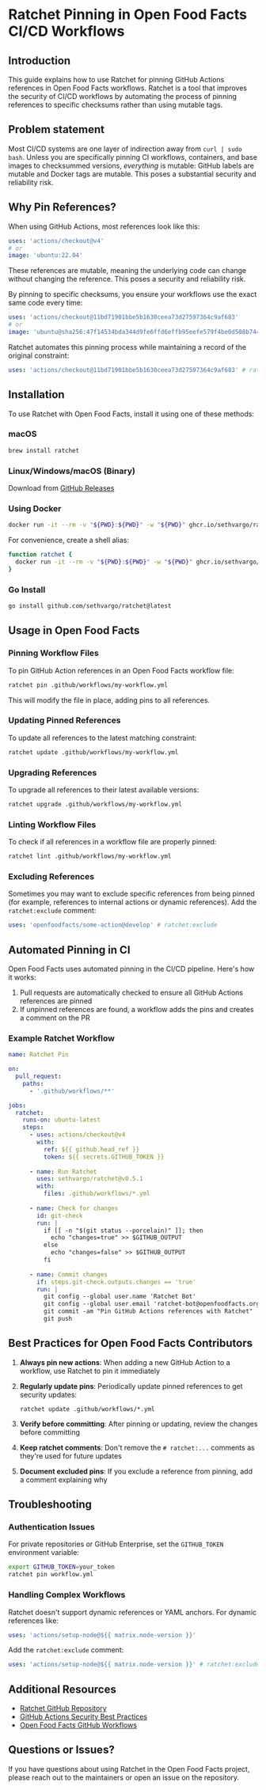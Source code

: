 # Ratchet Pinning in Open Food Facts CI/CD Workflows

## Introduction

This guide explains how to use Ratchet for pinning GitHub Actions references in Open Food Facts workflows. Ratchet is a tool that improves the security of CI/CD workflows by automating the process of pinning references to specific checksums rather than using mutable tags.

## Problem statement

Most CI/CD systems are one layer of indirection away from `curl | sudo bash`. Unless you are specifically pinning CI workflows, containers, and base images to checksummed versions, _everything_ is mutable: GitHub labels are mutable and Docker tags are mutable. This poses a substantial security and reliability risk.


##  Why Pin References?

When using GitHub Actions, most references look like this:

```yaml
uses: 'actions/checkout@v4'
# or
image: 'ubuntu:22.04'
```

These references are mutable, meaning the underlying code can change without changing the reference. This poses a security and reliability risk.

By pinning to specific checksums, you ensure your workflows use the exact same code every time:

```yaml
uses: 'actions/checkout@11bd71901bbe5b1630ceea73d27597364c9af683'
# or
image: 'ubuntu@sha256:47f14534bda344d9fe6ffd6effb95eefe579f4be0d508b7445cf77f61a0e5724'
```

Ratchet automates this pinning process while maintaining a record of the original constraint:

```yaml
uses: 'actions/checkout@11bd71901bbe5b1630ceea73d27597364c9af683' # ratchet:actions/checkout@v4
```

## Installation

To use Ratchet with Open Food Facts, install it using one of these methods:

### macOS

```sh
brew install ratchet
```

### Linux/Windows/macOS (Binary)

Download from [GitHub Releases](https://github.com/sethvargo/ratchet/releases)

### Using Docker

```sh
docker run -it --rm -v "${PWD}:${PWD}" -w "${PWD}" ghcr.io/sethvargo/ratchet:latest
```

For convenience, create a shell alias:

```sh
function ratchet {
  docker run -it --rm -v "${PWD}:${PWD}" -w "${PWD}" ghcr.io/sethvargo/ratchet:latest "$@"
}
```

### Go Install

```sh
go install github.com/sethvargo/ratchet@latest
```

## Usage in Open Food Facts

### Pinning Workflow Files

To pin GitHub Action references in an Open Food Facts workflow file:

```sh
ratchet pin .github/workflows/my-workflow.yml
```

This will modify the file in place, adding pins to all references.

### Updating Pinned References

To update all references to the latest matching constraint:

```sh
ratchet update .github/workflows/my-workflow.yml
```

### Upgrading References

To upgrade all references to their latest available versions:

```sh
ratchet upgrade .github/workflows/my-workflow.yml
```

### Linting Workflow Files

To check if all references in a workflow file are properly pinned:

```sh
ratchet lint .github/workflows/my-workflow.yml
```

### Excluding References

Sometimes you may want to exclude specific references from being pinned (for example, references to internal actions or dynamic references). Add the `ratchet:exclude` comment:

```yaml
uses: 'openfoodfacts/some-action@develop' # ratchet:exclude
```

## Automated Pinning in CI

Open Food Facts uses automated pinning in the CI/CD pipeline. Here's how it works:

1. Pull requests are automatically checked to ensure all GitHub Actions references are pinned
2. If unpinned references are found, a workflow adds the pins and creates a comment on the PR

### Example Ratchet Workflow

```yaml
name: Ratchet Pin

on:
  pull_request:
    paths:
      - '.github/workflows/**'

jobs:
  ratchet:
    runs-on: ubuntu-latest
    steps:
      - uses: actions/checkout@v4
        with:
          ref: ${{ github.head_ref }}
          token: ${{ secrets.GITHUB_TOKEN }}
          
      - name: Run Ratchet
        uses: sethvargo/ratchet@v0.5.1
        with:
          files: .github/workflows/*.yml
          
      - name: Check for changes
        id: git-check
        run: |
          if [[ -n "$(git status --porcelain)" ]]; then
            echo "changes=true" >> $GITHUB_OUTPUT
          else
            echo "changes=false" >> $GITHUB_OUTPUT
          fi
          
      - name: Commit changes
        if: steps.git-check.outputs.changes == 'true'
        run: |
          git config --global user.name 'Ratchet Bot'
          git config --global user.email 'ratchet-bot@openfoodfacts.org'
          git commit -am "Pin GitHub Actions references with Ratchet"
          git push
```

## Best Practices for Open Food Facts Contributors

1. **Always pin new actions**: When adding a new GitHub Action to a workflow, use Ratchet to pin it immediately
   
2. **Regularly update pins**: Periodically update pinned references to get security updates:
   ```
   ratchet update .github/workflows/*.yml
   ```
   
3. **Verify before committing**: After pinning or updating, review the changes before committing

4. **Keep ratchet comments**: Don't remove the `# ratchet:...` comments as they're used for future updates

5. **Document excluded pins**: If you exclude a reference from pinning, add a comment explaining why

## Troubleshooting

### Authentication Issues

For private repositories or GitHub Enterprise, set the `GITHUB_TOKEN` environment variable:

```sh
export GITHUB_TOKEN=your_token
ratchet pin workflow.yml
```

### Handling Complex Workflows

Ratchet doesn't support dynamic references or YAML anchors. For dynamic references like:

```yaml
uses: 'actions/setup-node@${{ matrix.node-version }}'
```

Add the `ratchet:exclude` comment:

```yaml
uses: 'actions/setup-node@${{ matrix.node-version }}' # ratchet:exclude
```

## Additional Resources

- [Ratchet GitHub Repository](https://github.com/sethvargo/ratchet)
- [GitHub Actions Security Best Practices](https://docs.github.com/en/actions/security-guides/security-hardening-for-github-actions)
- [Open Food Facts GitHub Workflows](https://github.com/openfoodfacts/openfoodfacts-server/tree/main/.github/workflows)

## Questions or Issues?

If you have questions about using Ratchet in the Open Food Facts project, please reach out to the maintainers or open an issue on the repository.
